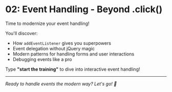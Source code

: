 # 02: Event Handling - Beyond .click()

Time to modernize your event handling!

You'll discover:

- How `addEventListener` gives you superpowers
- Event delegation without jQuery magic
- Modern patterns for handling forms and user interactions
- Debugging events like a pro

Type **"start the training"** to dive into interactive event handling!

---

*Ready to handle events the modern way? Let's go! 🎯*
